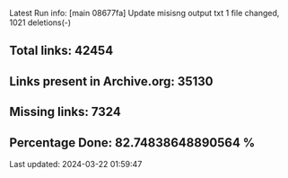 Latest Run info: 
[main 08677fa] Update misisng output txt
 1 file changed, 1021 deletions(-)

## Total links: 42454

## Links present in Archive.org: 35130

## Missing links: 7324

## Percentage Done: 82.74838648890564 %


Last updated: 2024-03-22 01:59:47
